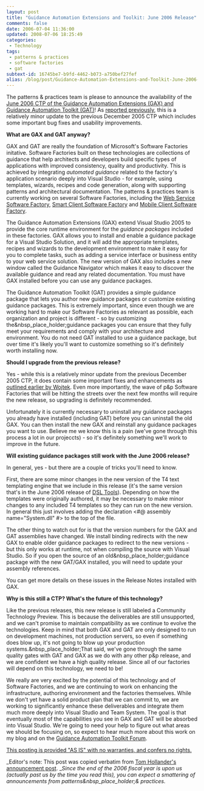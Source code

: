 ```yaml
---
layout: post
title: "Guidance Automation Extensions and Toolkit: June 2006 Release"
comments: false
date: 2006-07-04 11:36:00
updated: 2008-07-06 18:25:49
categories:
 - Technology
tags:
 - patterns & practices
 - software factories
 - gat
subtext-id: 16745be7-b9fd-4462-b073-a750bef27fef
alias: /blog/post/Guidance-Automation-Extensions-and-Toolkit-June-2006-Release.aspx
---
```



The patterns & practices team is please to announce the availability of the [June 2006 CTP of the Guidance Automation Extensions (GAX) and Guidance Automation Toolkit (GAT)](http://msdn.microsoft.com/vstudio/teamsystem/workshop/gat/)! As [reported previously](http://blogs.msdn.com/tomholl/archive/2006/06/07/GuidanceNavigator.aspx), this is a relatively minor update to the previous December 2005 CTP which includes some important bug fixes and usability improvements. 

**What are GAX and GAT anyway?**

GAX and GAT are really the foundation of Microsoft's Software Factories initative. Software Factories built on these technologies are collections of guidance that help architects and developers build specific types of applications with improved consistency, quality and productivity. This is achieved by integrating _automated guidance_ related to the factory's application scenario deeply into Visual Studio - for example, using templates, wizards, recipes and code generation, along with supporting patterns and architectural documentation. The patterns & practices team is currently working on several Software Factories, including the [Web Service Software Factory](http://practices.gotdotnet.com/svcfactory), [Smart Client Software Factory](http://practices.gotdotnet.com/scbat) and [Mobile Client Software Factory](http://www.gotdotnet.com/codegallery/codegallery.aspx?id=5bef2b5f-476a-488c-8d55-9d41666a36f3). 

The Guidance Automation Extensions (GAX) extend Visual Studio 2005 to provide the core runtime environment for the _guidance packages_ included in these factories. GAX allows you to install and enable a guidance package for a Visual Studio Solution, and it will add the appropriate templates, recipes and wizards to the development environment to make it easy for you to complete tasks, such as adding a service interface or business entity to your web service solution. The new version of GAX also includes a new window called the Guidance Navigator which makes it easy to discover the available guidance and read any related documentation. You must have GAX installed before you can use any guidance packages. 

The Guidance Automation Toolkit (GAT) provides a simple guidance package that lets you author new guidance packages or customize existing guidance packages. This is extremely important, since even though we are working hard to make our Software Factories as relevant as possible, each organization and project is different - so by customizing the&nbsp_place_holder;guidance packages you can ensure that they fully meet your requirements and comply with your architecture and environment. You do not need GAT installed to use a guidance package, but over time it's likely you'll want to customize something so it's definitely worth installing now. 

**Should I upgrade from the previous release?**

Yes - while this is a relatively minor update from the previous December 2005 CTP, it does contain some important fixes and enhancements as [outlined earlier by Wojtek](http://blogs.msdn.com/wojtek/archive/2006/06/06/619445.aspx). Even more importantly, the wave of p&p Software Factories that will be hitting the streets over the next few months will require the new release, so upgrading is definitely recommended. 

Unfortunately it is currently necessary to uninstall any guidance packages you already have installed (including GAT) before you can uninstall the old GAX. You can then install the new GAX and reinstall any guidance packages you want to use. Believe me we know this is a pain (we've gone through this process a lot in our projeccts) - so it's definitely something we'll work to improve in the future. 

**Will existing guidance packages still work with the June 2006 release?**

In general, yes - but there are a couple of tricks you'll need to know. 

First, there are some minor changes in the new version of the T4 text templating engine that we include in this release (it's the same version that's in the June 2006 release of [DSL Tools](http://msdn.microsoft.com/vstudio/DSLTools/)). Depending on how the templates were originally authored, it may be necessary to make minor changes to any included T4 templates so they can run on the new version. In general this just involves adding the declaration <#@ assembly name="System.dll" #> to the top of the file. 

The other thing to watch out for is that the version numbers for the GAX and GAT assemblies have changed. We install binding redirects with the new GAX to enable older guidance packages to redirect to the new versions - but this only works at runtime, not when compiling the source with Visual Studio. So if you open the source of an old&nbsp_place_holder;guidance package with the new GAT/GAX installed, you will need to update your assembly references. 

You can get more details on these issues in the Release Notes installed with GAX. 

**Why is this still a CTP? What's the future of this technology?**

Like the previous releases, this new release is still labeled a Community Technology Preview. This is because the deliverables are still unsupported, and we can't promise to maintain compatibility as we continue to evolve the technologies. Keep in mind that both GAX and GAT are only designed to run on development machines, not production servers, so even if something does blow up, it's not going to blow up your production systems.&nbsp_place_holder;That said, we've gone through the same quality gates with GAT and GAX as we do with any other p&p release, and we are confident we have a high quality release. Since all of our factories will depend on this technology, we need to be! 

We really are very excited by the potential of this technology and of Software Factories, and we are continuing to work on enhancing the infrastructure, authoring environment and the factories themselves. While we don't yet have a solid product plan that we can commit to, we are working to significantly enhance these deliverables and integrate them much more deeply into Visual Studio and Team System. The goal is that eventually most of the capabilities you see in GAX and GAT will be absorbed into Visual Studio. We're going to need your help to figure out what areas we should be focusing on, so expect to hear much more about this work on my blog and on the [Guidance Automation Toolkit Forum](http://forums.microsoft.com/msdn/showforum.aspx?forumid=78&siteid=1). 

[This posting is provided "AS IS" with no warranties, and confers no rights. ](http://www.microsoft.com/mscorp/legal/policy/online_disclaimer.asp)

_Editor's note: This post was copied verbatim from [Tom Hollander's announcement post](http://blogs.msdn.com/tomholl/archive/2006/06/24/645882.aspx). __Since the end of the 2006 fiscal year is upon us (actually past us by the time you read this), you can expect a smattering of announcements from patterns&nbsp_place_holder;& practices._
